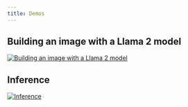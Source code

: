 ```yaml
---
title: Demos
---
```


## Building an image with a Llama 2 model

[![Building an image with a Llama 2 model](https://asciinema.org/a/J9bitkONKPvedSfU1RkrmVEhD.svg 'Building an image with a Llama 2 model')](https://asciinema.org/a/J9bitkONKPvedSfU1RkrmVEhD)

## Inference

[![Inference](https://asciinema.org/a/DYh5bCQMNPSis1whhsfPeMOoM.svg 'Inference')](https://asciinema.org/a/DYh5bCQMNPSis1whhsfPeMOoM)
